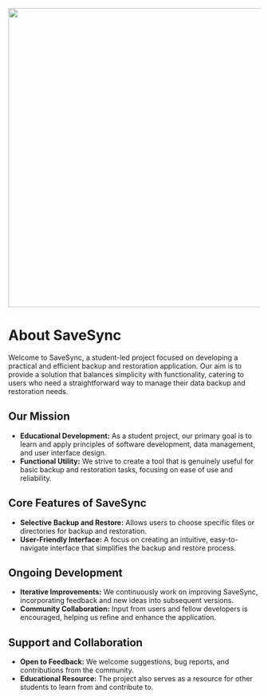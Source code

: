 <img src="assets/logo-extentend.png" width="600">

# About SaveSync

Welcome to SaveSync, a student-led project focused on developing a practical and efficient backup and restoration application. Our aim is to provide a solution that balances simplicity with functionality, catering to users who need a straightforward way to manage their data backup and restoration needs.

## Our Mission

- __Educational Development:__ As a student project, our primary goal is to learn and apply principles of software development, data management, and user interface design.
- __Functional Utility:__ We strive to create a tool that is genuinely useful for basic backup and restoration tasks, focusing on ease of use and reliability.

## Core Features of SaveSync

- __Selective Backup and Restore:__ Allows users to choose specific files or directories for backup and restoration.
- __User-Friendly Interface:__ A focus on creating an intuitive, easy-to-navigate interface that simplifies the backup and restore process.

## Ongoing Development

- __Iterative Improvements:__ We continuously work on improving SaveSync, incorporating feedback and new ideas into subsequent versions.
- __Community Collaboration:__ Input from users and fellow developers is encouraged, helping us refine and enhance the application.

## Support and Collaboration

- __Open to Feedback:__ We welcome suggestions, bug reports, and contributions from the community.
- __Educational Resource:__ The project also serves as a resource for other students to learn from and contribute to.
